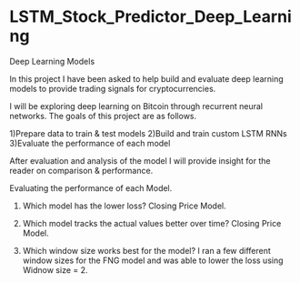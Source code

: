 # LSTM_Stock_Predictor_Deep_Learning
Deep Learning Models

In this project I have been asked to help build and evaluate deep learning models to provide trading signals for cryptocurrencies.

I will be exploring deep learning on Bitcoin through recurrent neural networks.  The goals of this project are as follows.

1)Prepare data to train & test models
2)Build and train custom LSTM RNNs
3)Evaluate the performance of each model

After evaluation and analysis of the model I will provide insight for the reader on comparison & performance.

Evaluating the performance of each Model.

1) Which model has the lower loss?
Closing Price Model.

2) Which model tracks the actual values better over time? 
Closing Price Model.

3) Which window size works best for the model?
I ran a few different window sizes for the FNG model and was able to lower the loss using Widnow size = 2.  
